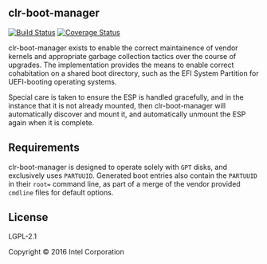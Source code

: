 clr-boot-manager
----------------

[![Build Status](https://travis-ci.org/ikeydoherty/clr-boot-manager.svg?branch=master)](https://travis-ci.org/ikeydoherty/clr-boot-manager)
[![Coverage Status](https://coveralls.io/repos/github/ikeydoherty/clr-boot-manager/badge.png?branch=master)](https://coveralls.io/github/ikeydoherty/clr-boot-manager?branch=master)


clr-boot-manager  exists  to  enable the correct maintainence of vendor
kernels and appropriate garbage collection tactics over the  course  of
upgrades.   The  implementation  provides  the  means to enable correct
cohabitation on a shared boot directory, such as the EFI System  Partition
for UEFI-booting operating systems.

Special  care  is taken to ensure the ESP is handled gracefully, and in
the instance that it is not already mounted, then clr-boot-manager will
automatically  discover and mount it, and automatically unmount the ESP
again when it is complete.

Requirements
------------

clr-boot-manager is designed to operate solely with `GPT` disks, and
exclusively uses `PARTUUID`. Generated boot entries also contain the `PARTUUID`
in their `root=` command line, as part of a merge of the vendor provided
`cmdline` files for default options.

License
-------
LGPL-2.1

Copyright © 2016 Intel Corporation
